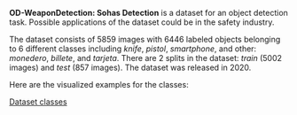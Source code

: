 **OD-WeaponDetection: Sohas Detection** is a dataset for an object detection task. Possible applications of the dataset could be in the safety industry. 

The dataset consists of 5859 images with 6446 labeled objects belonging to 6 different classes including *knife*, *pistol*, *smartphone*, and other: *monedero*, *billete*, and *tarjeta*. There are 2 splits in the dataset: *train* (5002 images) and *test* (857 images). The dataset was released in 2020.

Here are the visualized examples for the classes:

[Dataset classes](https://github.com/dataset-ninja/od-weapon-detection-sohas-detection/raw/main/visualizations/classes_preview.webm)
